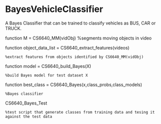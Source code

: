 # BayesVehicleClassifier
A Bayes Classifier that can be trained to classify vehicles as BUS, CAR or TRUCK. 
  
function M = CS6640_MM(vidObj)
    %segments moving objects in video

function object_data_list = CS6640_extract_features(videos)

    %extract features from objects identified by CS6640_MM(vidObj)

    
function model = CS6640_build_Bayes(X)

    %build Bayes model for test dataset X

    
function best_class = CS6640_Bayes(x,class_probs,class_models)

    %Bayes classifier

CS6640_Bayes_Test

    %test script that generate classes from training data and tesing it against the test data
